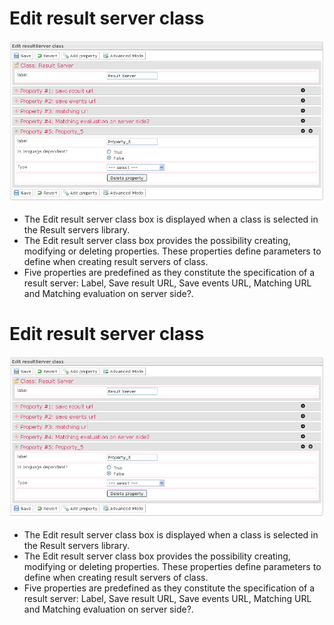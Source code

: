 <!--
created_at: '2012-03-29 15:53:29'
updated_at: '2013-03-13 14:15:24'
authors:
    - 'Jérôme Bogaerts'
contributors:
    - 'Franck Gismondi'
tags:
    - Deliveries
-->

Edit result server class
========================

![](../resources/resultservers-editclass1.png)

-   The Edit result server class box is displayed when a class is selected in the Result servers library.
-   The Edit result server class box provides the possibility creating, modifying or deleting properties. These properties define parameters to define when creating result servers of class.
-   Five properties are predefined as they constitute the specification of a result server: Label, Save result URL, Save events URL, Matching URL and Matching evaluation on server side?.

Edit result server class
========================

![](../resources/resultservers-editclass1.png)

-   The Edit result server class box is displayed when a class is selected in the Result servers library.
-   The Edit result server class box provides the possibility creating, modifying or deleting properties. These properties define parameters to define when creating result servers of class.
-   Five properties are predefined as they constitute the specification of a result server: Label, Save result URL, Save events URL, Matching URL and Matching evaluation on server side?.


